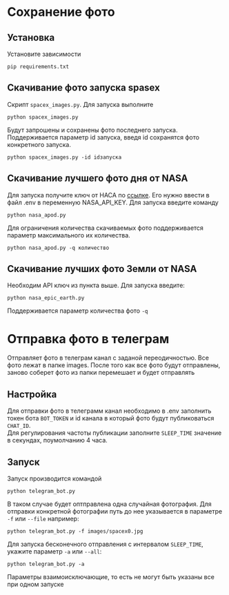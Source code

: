 # Сохранение фото

## Установка
Установите зависимости
```
pip requirements.txt
```

## Скачивание фото запуска spasex 

Скрипт `spacex_images.py`. Для запуска выполните      
```
python spacex_images.py
```   
Будут запрошены и сохранены фото последнего запуска.    
Поддерживается параметр id запуска, введя id сохранятся фото конкретного запуска.    
```
python spacex_images.py -id idзапуска
```    


## Скачивание лучшего фото дня от NASA

Для запуска получите ключ от НАСА по [ссылке](https://api.nasa.gov/#apod). Его нужно ввести в файл .env в переменную NASA_API_KEY. Для запуска введите команду     
```
python nasa_apod.py
```   
Для ограничения количества скачиваемых фото поддерживается параметр максимального их количества.
```
python nasa_apod.py -q количество
```  

## Скачивание лучших фото Земли от NASA
Необходим API ключ из пункта выше. 
Для запуска введите:   
```
python nasa_epic_earth.py
```   
Поддерживается параметр количества фото `-q`


# Отправка фото в телеграм
Отправляет фото в телеграм канал с заданой переодичностью. Все фото лежат в папке images. После того как все фото будут отправлены, заново соберет фото из папки перемешает и будет отправлять

## Настройка
Для отправки фото в телеграмм канал необходимо в .env заполнить токен бота `BOT_TOKEN` и id канала в который фото будут публиковаться `CHAT_ID`.    
Для регулирования частоты публикации заполните `SLEEP_TIME` значение в секундах, поумолчанию 4 часа.

## Запуск
Запуск производится командой 
```
python telegram_bot.py
```
В таком случае будет оптправлена одна случайная фотография.
Для отправки конкретной фотографии путь до нее указывается в параметре `-f` или `--file` например:
```
python telegram_bot.py -f images/spacex0.jpg
```
Для запуска бесконечного отправления с интервалом `SLEEP_TIME`, укажите параметр `-a` или `--all`:
```
python telegram_bot.py -a
```
Параметры взаимоисключающие, то есть не могут быть указаны все при одном запуске